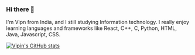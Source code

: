 ### Hi there 👋

I'm Vipn from India, and I still studying Information technology.
I really enjoy learning languages and frameworks like React, C++, C, Python, HTML, Java, Javascript, CSS.

[![Vipin's GitHub stats](https://github-readme-stats.vercel.app/api?username=vipinsaini21)](https://github.com/vipinsaini/github-readme-stats)

